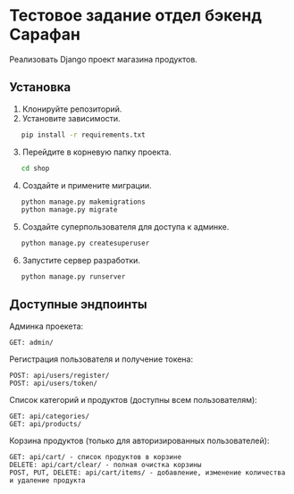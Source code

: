 # Тестовое задание отдел бэкенд Сарафан

Реализовать Django проект магазина продуктов.

## Установка

1. Клонируйте репозиторий.
2. Установите зависимости.
```bash
   pip install -r requirements.txt
```
3. Перейдите в корневую папку проекта.
```bash
   cd shop
```
4. Создайте и примените миграции.
```bash
   python manage.py makemigrations
   python manage.py migrate
```
5. Создайте суперпользователя для доступа к админке.
```bash
   python manage.py createsuperuser
```
6. Запустите сервер разработки.
```bash
   python manage.py runserver
```

## Доступные эндпоинты
Админка проекета:
```
GET: admin/
```
Регистрация пользователя и получение токена:
```
POST: api/users/register/
POST: api/users/token/
```
Список категорий и продуктов (доступны всем пользователям):
```
GET: api/categories/
GET: api/products/
```
Корзина продуктов (только для авторизированных пользователей):
```
GET: api/cart/ - список продуктов в корзине
DELETE: api/cart/clear/ - полная очистка корзины
POST, PUT, DELETE: api/cart/items/ - добавление, изменение количества и удаление продукта
```

